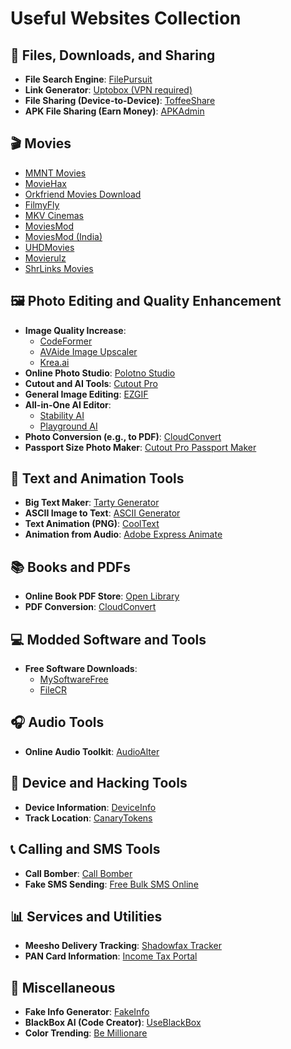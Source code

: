 
# Useful Websites Collection

## 📂 **Files, Downloads, and Sharing**  
- **File Search Engine**: [FilePursuit](https://filepursuit.com/)  
- **Link Generator**: [Uptobox (VPN required)](https://uptobox.com/)  
- **File Sharing (Device-to-Device)**: [ToffeeShare](https://toffeeshare.com/)  
- **APK File Sharing (Earn Money)**: [APKAdmin](https://apkadmin.com/)  

## 🎬 **Movies**  
- [MMNT Movies](https://www.mmnt.net/)  
- [MovieHax](https://moviehax.me/)  
- [Orkfriend Movies Download](https://orkfriend.com/movies-download/)  
- [FilmyFly](https://filmyfly.site/)  
- [MKV Cinemas](https://ww3.mkvcinemas.lat/)  
- [MoviesMod](https://moviesmod.co/)  
- [MoviesMod (India)](https://moviesmod.org.in/)  
- [UHDMovies](https://uhdmovies.vip/)  
- [Movierulz](https://movierulzhd.media/)  
- [ShrLinks Movies](https://shrlinks.fun/#/)  

## 🖼️ **Photo Editing and Quality Enhancement**  
- **Image Quality Increase**:  
  - [CodeFormer](https://replicate.com/sczhou/codeformer)  
  - [AVAide Image Upscaler](https://www.avaide.com/image-upscaler/)  
  - [Krea.ai](https://www.krea.ai/home)  
- **Online Photo Studio**: [Polotno Studio](https://studio.polotno.com/)  
- **Cutout and AI Tools**: [Cutout Pro](https://www.cutout.pro/)  
- **General Image Editing**: [EZGIF](https://ezgif.com/)  
- **All-in-One AI Editor**:  
  - [Stability AI](https://stability.ai/)  
  - [Playground AI](https://playgroundai.com/)  
- **Photo Conversion (e.g., to PDF)**: [CloudConvert](https://cloudconvert.com/)  
- **Passport Size Photo Maker**: [Cutout Pro Passport Maker](https://www.cutout.pro/passport-photo-maker)  

## 📝 **Text and Animation Tools**  
- **Big Text Maker**: [Tarty Generator](https://fsymbols.com/generators/tarty/)  
- **ASCII Image to Text**: [ASCII Generator](https://ascii-generator.site/)  
- **Text Animation (PNG)**: [CoolText](https://cooltext.com/)  
- **Animation from Audio**: [Adobe Express Animate](https://express.adobe.com/express-apps/animate-from-audio/)  

## 📚 **Books and PDFs**  
- **Online Book PDF Store**: [Open Library](https://openlibrary.org/)  
- **PDF Conversion**: [CloudConvert](https://cloudconvert.com/)  

## 💻 **Modded Software and Tools**  
- **Free Software Downloads**:  
  - [MySoftwareFree](https://mysoftwarefree.com/)  
  - [FileCR](https://filecr.com/en/?id=96796361088)  

## 🎧 **Audio Tools**  
- **Online Audio Toolkit**: [AudioAlter](https://audioalter.com/)  

## 📱 **Device and Hacking Tools**  
- **Device Information**: [DeviceInfo](https://www.deviceinfo.me/)  
- **Track Location**: [CanaryTokens](https://canarytokens.org/generate#)  

## 📞 **Calling and SMS Tools**  
- **Call Bomber**: [Call Bomber](https://callbomber.in/index.php)  
- **Fake SMS Sending**: [Free Bulk SMS Online](https://freebulksmsonline.com/)  

## 📊 **Services and Utilities**  
- **Meesho Delivery Tracking**: [Shadowfax Tracker](https://tracker.shadowfax.in/#/)  
- **PAN Card Information**: [Income Tax Portal](https://www.incometax.gov.in/iec/foportal/)  

## 🤔 **Miscellaneous**  
- **Fake Info Generator**: [FakeInfo](https://fakeinfo.net/)  
- **BlackBox AI (Code Creator)**: [UseBlackBox](https://www.useblackbox.io/)  
- **Color Trending**: [Be Millionare](https://bemillionare.xyz/myaccount.php)  
